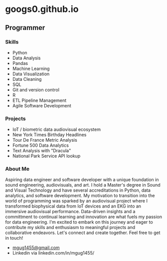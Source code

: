# googs0.github.io

## Programmer

### Skills
- Python 
- Data Analysis
- Pandas
- Machine Learning
- Data Visualization
- Data Cleaning
- SQL
- Git and version control
- R
- ETL Pipeline Management
- Agile Software Development

### Projects
- IoT / biometric data audiovisual ecosystem
- New York Times Birthday Headlines
- Tour De France Metric Analysis
- Fortune 500 Data Analytics
- Text Analysis with "Dracula"
- National Park Service API lookup

### About Me
Aspiring data engineer and software developer with a unique foundation in sound engineering, audiovisuals, and art. I hold a Master's degree in Sound and Visual Technology and have several accreditations in Python, data analytics, and software development. My motivation to transition into the world of programming was sparked by an audiovisual project where I transformed biophysical data from IoT devices and an EKG into an immersive audiovisual performance. Data-driven insights and a committment to continual learning and innovation are what fuels my passion for data engineering. I'm excited to embark on this journey and eager to contribute my skills and enthusiasm to meaningful projects and collaborative endeavors. Let's connect and create together. Feel free to get in touch! 

- mgug1455@gmail.com
- Linkedin via linkedin.com/in/mgug1455/


